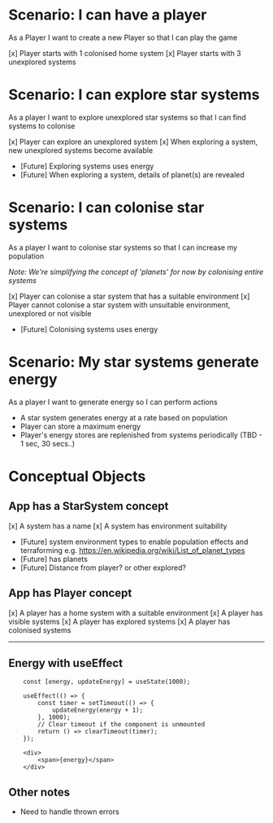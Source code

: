 # Scenario: I can have a player

As a Player I want to create a new Player so that I can play the game

[x] Player starts with 1 colonised home system
[x] Player starts with 3 unexplored systems

# Scenario: I can explore star systems

As a player I want to explore unexplored star systems so that I can find systems to colonise

[x] Player can explore an unexplored system
[x] When exploring a system, new unexplored systems become available

-   [Future] Exploring systems uses energy
-   [Future] When exploring a system, details of planet(s) are revealed

# Scenario: I can colonise star systems

As a player I want to colonise star systems so that I can increase my population

_Note: We're simplifying the concept of 'planets' for now by colonising entire systems_

[x] Player can colonise a star system that has a suitable environment
[x] Player cannot colonise a star system with unsuitable environment, unexplored or not visible

-   [Future] Colonising systems uses energy

# Scenario: My star systems generate energy

As a player I want to generate energy so I can perform actions

-   A star system generates energy at a rate based on population
-   Player can store a maximum energy
-   Player's energy stores are replenished from systems periodically (TBD - 1 sec, 30 secs..)

# Conceptual Objects

## App has a StarSystem concept

[x] A system has a name
[x] A system has environment suitability

-   [Future] system environment types to enable population effects and terraforming e.g. https://en.wikipedia.org/wiki/List_of_planet_types
-   [Future] has planets
-   [Future] Distance from player? or other explored?

## App has Player concept

[x] A player has a home system with a suitable environment
[x] A player has visible systems
[x] A player has explored systems
[x] A player has colonised systems

---

## Energy with useEffect

```
    const [energy, updateEnergy] = useState(1000);

    useEffect(() => {
        const timer = setTimeout(() => {
            updateEnergy(energy + 1);
        }, 1000);
        // Clear timeout if the component is unmounted
        return () => clearTimeout(timer);
    });
```

```
    <div>
        <span>{energy}</span>
    </div>
```

## Other notes

- Need to handle thrown errors